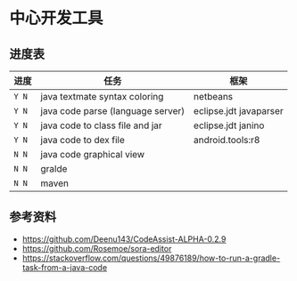 # 中心开发工具

## 进度表

|进度|任务|框架|
|---|---|---|
|`Y N`|java textmate syntax coloring|netbeans|
|`Y N`|java code parse (language server)|eclipse.jdt javaparser|
|`Y N`|java code to class file and jar|eclipse.jdt janino|
|`Y N`|java code to dex file|android.tools:r8|
|`N N`|java code graphical view||
|`N N`|gralde||
|`N N`|maven||

## 参考资料

- <https://github.com/Deenu143/CodeAssist-ALPHA-0.2.9>
- <https://github.com/Rosemoe/sora-editor>
- <https://stackoverflow.com/questions/49876189/how-to-run-a-gradle-task-from-a-java-code>
